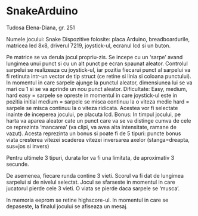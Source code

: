 # SnakeArduino
Tudosa Elena-Diana, gr. 251

Numele jocului: Snake
Dispozitive folosite: placa Arduino, breadboardurile, matricea led 8x8, driverul 7219, joystick-ul, ecranul lcd si un buton.

Pe matrice se va derula jocul propriu-zis. Se incepe cu un ‘sarpe’ avand lungimea unui punct si cu un alt punct pe ecran spaunat aleator. Controlul sarpelui se realizeaza cu joystick-ul, iar pozitia fiecarui punct al sarpelui va fi retinuta intr-un vector de tip struct (ce retine si linia si coloana punctului). In momentul in care sarpele ajunge la punctul aleator, dimensiunea lui se va mari cu 1 si se va aprinde un nou punct aleator. 
Dificultate:
Easy, medium, hard 
          easy = sarpele se opreste in momentul in care joystick-ul este in pozitia initial
          medium = sarpele se misca continuu la o viteza medie
          hard = sarpele se misca continuu la o viteza ridicata.
Acestea vor fi selectate inainte de inceperea jocului, pe placuta lcd.
Bonus:
In timpul jocului, pe harta va aparea aleator cate un punct care va se va distinge cumva de cele ce reprezinta ‘mancarea’ (va clipi, va avea alta intensitate, ramane de vazut). Acesta reprezinta un bonus si poate fi de 5 tipuri:
         puncte bonus
         viata
         cresterea vitezei
         scaderea vitezei
         inversarea axelor (stanga=dreapta, sus=jos si invers)

Pentru ultimele 3 tipuri, durata lor va fi una limitata, de aproximativ 3 secunde.

De asemenea, fiecare runda contine 3 vieti.
Scorul va fi dat de lungimea sarpelui si de nivelul selectat.
Jocul se sfarseste in momentul in care jucatorul pierde cele 3 vieti. 
O viata se pierde daca sarpele se ‘musca’.

In memoria eeprom se retine highscore-ul. In momentul in care se depaseste, la finalul jocului se afiseaza un mesaj. 
